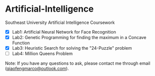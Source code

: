 # Artificial-Intelligence
Southeast University Artificial Intelligence Coursework

- [X] Lab1: Artificial Neural Network for Face Recognition 
- [X] Lab2: Genetic Programming for finding the maximum in a Concave Function
- [X] Lab3: Heuristic Search for solving the "24-Puzzle" problem
- [ ] Lab4: Million Queens Problem

Note: If you have any questions to ask, please contact me through email (qiaofengmarco@outlook.com).
